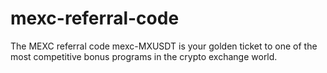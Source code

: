 # mexc-referral-code
The MEXC referral code mexc-MXUSDT is your golden ticket to one of the most competitive bonus programs in the crypto exchange world.
